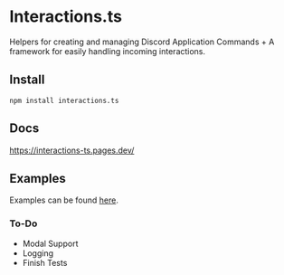 # Interactions.ts

Helpers for creating and managing Discord Application Commands + A framework for easily handling incoming interactions.

## Install

`npm install interactions.ts`

## Docs

https://interactions-ts.pages.dev/

## Examples

Examples can be found [here](./examples/).

### To-Do
 - Modal Support
 - Logging
 - Finish Tests
